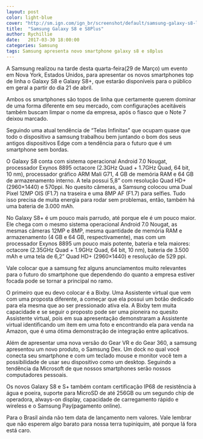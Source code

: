 ```yaml
---
layout: post
color: light-blue
cover: "http://sm.ign.com/ign_br/screenshot/default/samsung-galaxy-s8-leaked-renders_z6cd.jpg"
title:  "Samsung Galaxy S8 e S8Plus"
author: Rychillie
date:   2017-03-30 18:00:00
categories: Samsung
tags: Samsung apresenta novo smartphone galaxy s8 e s8plus
---
```

A Samsung realizou na tarde desta quarta-feira(29 de Março) um evento em Nova York, Estados Unidos, para apresentar os novos smartphones top de linha o Galaxy S8 e Galaxy S8+, que estarão disponíveis para o público em geral a partir do dia 21 de abril.

Ambos os smartphones são topos de linha que certamente querem dominar de uma forma diferente em seu mercado, com configurações aceitáveis também buscam limpar o nome da empresa, após o fiasco que o Note 7 deixou marcado.

Seguindo uma atual tendência de “Telas Infinitas” que ocupam quase que todo o dispositivo a samsung trabalhou bem juntando o bom dos seus antigos dispositivos Edge com a tendência para o futuro que é um smartphone sem bordas.

O Galaxy S8 conta com sistema operacional Android 7.0 Nougat, processador Exynos 8895 octacore (2.3GHz Quad + 1.7GHz Quad, 64 bit, 10 nm), processador gráfico ARM Mali G71, 4 GB de memória RAM e 64 GB de armazenamento interno. A tela possui 5,8” com resolução Quad HD+ (2960×1440) e 570ppi. No quesito câmeras, a Samsung colocou uma Dual Pixel 12MP OIS (F1.7) na traseira e uma 8MP AF (F1.7) para selfies. Tudo isso precisa de muita energia para rodar sem problemas, então, também há uma bateria de 3.000 mAh. 

No Galaxy S8+ é um pouco mais parrudo, até porque ele é um pouco maior. Ele chega com o mesmo sistema operacional Android 7.0 Nougat, as mesmas câmeras 12MP e 8MP, mesma quantidade de memória RAM e armazenamento (4 GB e 64 GB, respectivamente), mas com um processador Exynos 8895 um pouco mais potente, bateria e tela maiores: octacore (2.35GHz Quad + 1.9GHz Quad, 64 bit, 10 nm), bateria de 3.500 mAh e uma tela de 6,2” Quad HD+ (2960×1440) e resolução de 529 ppi.

Vale colocar que a samsung fez alguns anunciamentos muito relevantes para o futuro do smartphone que dependendo do quanto a empresa estiver focada pode se tornar a principal no ramo.

O primeiro que eu devo colocar é a Bixby. Uma Assistente virtual que vem com uma proposta diferente, a começar que ela possui um botão dedicado para ela mesma que ao ser pressionado ativa ela. A Bixby tem muita capacidade e se seguir o proposto pode ser uma pioneira no quesito Assistente virtual, pois em sua apresentação demonstraram a Assistente virtual identificando um item em uma foto e encontrando ela para venda na Amazon, que é uma ótima demonstração de integração entre aplicativos.

Além de apresentar uma nova versão do Gear VR e do Gear 360, a samsung apresentou um novo produto, o Samsung Dex. Um dock no qual você conecta seu smartphone e com um teclado mouse e monitor você tem a possibilidade de usar seu dispositivo como um desktop. Seguindo a tendência da Microsoft de que nossos smartphones serão nossos computadores pessoais.

Os novos Galaxy S8 e S+ também contam certificação IP68 de resistência à água e poeira, suporte para MicroSD de até 256GB ou um segundo chip de operadora, always-on display, capacidade de carregamento rápido e wireless e o Samsung Pay(pagamento online).

Para o Brasil ainda não tem data de lançamento nem valores. Vale lembrar que não esperem algo barato para nossa terra tupiniquim, até porque lá fora está caro.

<script async src="//pagead2.googlesyndication.com/pagead/js/adsbygoogle.js"></script>
<!-- Final_texto_okgnow -->
<ins class="adsbygoogle"
     style="display:block"
     data-ad-client="ca-pub-7837358846130941"
     data-ad-slot="9265933715"
     data-ad-format="auto"></ins>
<script>
(adsbygoogle = window.adsbygoogle || []).push({});
</script>
